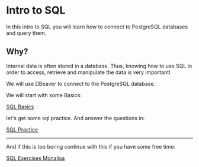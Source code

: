 # Intro to SQL

In this intro to SQL you will learn how to connect to PostgreSQL databases and query them.

## Why?
Internal data is often stored in a database. Thus, knowing how to use SQL in order to access, retrieve and manipulate the data is very important!

We will use DBeaver to connect to the PostgreSQL database.

We will start with some Basics:

[SQL Basics](https://github.com/neuefische/ds-sql-intro/blob/main/SQL_Basics/SQL_Exercise.md)

let's get some sql practice. And answer the questions in:

[SQL Practice](SQL_Exercises/Exercise_petowners.md)

-------

And if this is too boring continue with this if you have some free time:

[SQL Exercises Monalisa](SQL_Complex_Exercises/Exercise_monalisa.md)
